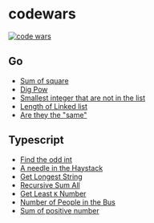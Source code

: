 # codewars

<p>
<a href="https://www.codewars.com/users/WLun001/badges/micro">
        <img src="https://www.codewars.com/users/WLun001/badges/micro"
            alt="code wars"></a>            
</p>

## Go
- [Sum of square](go/sum-square.go)
- [Dig Pow](go/dig-pow.go)
- [Smallest integer that are not in the list](go/smallest-int.go)
- [Length of Linked list](go/linked-list.go)
- [Are they the "same"](go/compare-array.go)

## Typescript
- [Find the odd int](typescript/src/index.ts#L8-L18)
- [A needle in the Haystack](typescript/src/index.ts#L20-L34)
- [Get Longest String](typescript/src/index.ts#L36-L48)
- [Recursive Sum All](typescript/src/index.ts#L50-L61)
- [Get Least `K` Number](typescript/src/index.ts#L63-L76)
- [Number of People in the Bus](typescript/src/index.ts#L78-L94)
- [Sum of positive number](typescript/src/index.ts#L96-L104)
